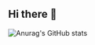 ## Hi there 👋

![Anurag's GitHub stats](https://github-readme-stats.vercel.app/api?username=JANGJEEYEON&show_icons=true&theme=graywhite)
